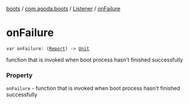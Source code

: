 [boots](../../index.md) / [com.agoda.boots](../index.md) / [Listener](index.md) / [onFailure](./on-failure.md)

# onFailure

`var onFailure: (`[`Report`](../-report/index.md)`) -> `[`Unit`](https://kotlinlang.org/api/latest/jvm/stdlib/kotlin/-unit/index.html)

function that is invoked when boot process hasn't finished successfully

### Property

`onFailure` - function that is invoked when boot process hasn't finished successfully